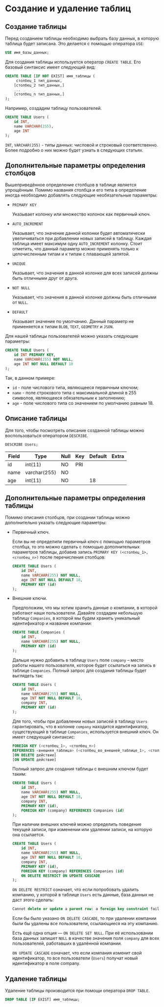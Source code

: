 # Создание и удаление таблиц

## Создание таблицы

Перед созданием таблицы необходимо выбрать базу данных, в которую таблица будет записана. Это делается с помощью оператора `USE`:

```sql
USE имя_базы_данных;
```

Для создания таблицы используется оператор `CREATE TABLE`. Его базовый синтаксис имеет следующий вид:

```sql
CREATE TABLE [IF NOT EXIST] имя_таблицы (
     столбец_1 тип_данных,
    [столбец_2 тип_данных,]
    ...
    [столбец_n тип_данных,]
);
```

Например, создадим таблицу пользователей.

```sql
CREATE TABLE Users (
    id INT,
    name VARCHAR(255),
    age INT
);
```

`INT`, `VARCHAR(255)` - типы данных: числовой и строковый соответственно. Более подробно о них можно будет узнать в следующих статьях.

## Дополнительные параметры определения столбцов

Вышеприведённое определение столбцов в таблице является упрощённым.
Помимо названия столбца и его типа в определение иногда необходимо добавлять следующие необязательные параметры:

-   `PRIMARY KEY`

    Указывает колонку или множество колонок как первичный ключ.

-   `AUTO_INCREMENT`

    Указывает, что значение данной колонки будет автоматически увеличиваться при добавлении новых записей в таблицу. Каждая таблица имеет максимум одну `AUTO_INCREMENT` колонку.
    Стоит отметить, что данный параметр можно применять только к целочисленным типам и к типам с плавающей запятой.

-   `UNIQUE`

    Указывает, что значения в данной колонке для всех записей должны быть отличными друг от друга.

-   `NOT NULL`

    Указывает, что значения в данной колонке должны быть отличными от `NULL`.

-   `DEFAULT`

    Указывает значение по умолчанию. Данный параметр не применяется к типам `BLOB`, `TEXT`, `GEOMETRY` и `JSON`.

Для нашей таблицы пользователей можно указать следующие параметры:

```sql
CREATE TABLE Users (
    id INT PRIMARY KEY,
    name VARCHAR(255) NOT NULL,
    age INT NOT NULL DEFAULT 18
);
```

Так, в данном примере:

-   `id` - поле числового типа, являющееся первичным ключом;
-   `name` - поле строкового типа с максимальной длиной в 255 символов, являющееся обязательным к заполнению;
-   `age` - поле числового типа со значением по умолчанию равным 18.

## Описание таблицы

Для того, чтобы посмотреть описание созданной таблицы можно воспользоваться оператором `DESCRIBE`.

```sql
DESCRIBE Users;
```

| Field | Type         | Null | Key | Default | Extra |
| ----- | ------------ | ---- | --- | ------- | ----- |
| id    | int(11)      | NO   | PRI | <NULL>  |       |
| name  | varchar(255) | NO   |     | <NULL>  |       |
| age   | int(11)      | NO   |     | 18      |       |

## Дополнительные параметры определения таблицы

Помимо описания столбцов, при создании таблицы можно дополнительно указать следующие параметры:

-   Первичный ключ.

    Если вы не определили первичный ключ с помощью параметров столбца, то это можно сделать с помощью дополнительных параметров таблицы, добавив запись `PRIMARY KEY (<столбец_1>, <столбец_n>)` после перечисления столбцов:

    ```sql
    CREATE TABLE Users (
        id INT,
        name VARCHAR(255) NOT NULL,
        age INT NOT NULL DEFAULT 18,
        PRIMARY KEY (id)
    );
    ```

-   Внешние ключи.

    Предположим, что мы хотим хранить данные о компании, в которой работают наши пользователи. Давайте создадим небольшую таблицу `Companies`, в которой мы будем хранить уникальный идентификатор и название компании:

    ```sql
    CREATE TABLE Companies (
        id INT,
        name VARCHAR(255) NOT NULL,
        PRIMARY KEY (id)
    );
    ```

    Дальше нужно добавить в таблицу `Users` поле `company` – место работы нашего пользователя, которое будет ссылаться на запись в таблице `Companies`. Полный запрос для создания таблицы будет выглядеть так:

    ```sql
    CREATE TABLE Users (
        id INT,
        name VARCHAR(255) NOT NULL,
        age INT NOT NULL DEFAULT 18,
        company INT,
        PRIMARY KEY (id)
    );
    ```

    Для того, чтобы при добавлении новых записей в таблицу `Users` гарантировать, что в колонке `company` находится идентификатор, существующий в таблице `Companies`,
    используется внешний ключ. Он имеет следующий синтаксис:

    ```sql
    FOREIGN KEY (<столбец_1>, <столбец_n>)
    REFERENCES <внешняя_таблица> (<столбец_во_внешней_таблице_1>, <столбец_во_внешней_таблице_n>)
    [ON DELETE действие]
    [ON UPDATE действие]
    ```

    Полный запрос для создания таблицы с внешним ключом будет таким:

    ```sql
    CREATE TABLE Users (
        id INT,
        name VARCHAR(255) NOT NULL,
        age INT NOT NULL DEFAULT 18,
        company INT,
        PRIMARY KEY (id),
        FOREIGN KEY (company) REFERENCES Companies (id)
    );
    ```

    При наличии внешних ключей можно определить поведение текущей записи, при изменении или удалении записи, на которую она ссылается.

    ```sql
    CREATE TABLE Users (
        id INT,
        name VARCHAR(255) NOT NULL,
        age INT NOT NULL DEFAULT 18,
        company INT,
        PRIMARY KEY (id),
        FOREIGN KEY (company) REFERENCES Companies (id)
        ON DELETE RESTRICT ON UPDATE CASCADE
    );
    ```

    `ON DELETE RESTRICT` означает, что если попробовать удалить компанию, у которой в таблице `Users` есть данные, база данных не даст этого сделать:

    ```sql
    Cannot delete or update a parent row: a foreign key constraint fails
    ```

    Если бы было указано `ON DELETE CASCADE`, то при удалении компании были бы удалены все пользователи, ссылающиеся на эту компанию.

    Есть ещё одна опция — `ON DELETE SET NULL`. При её использовании база данных запишет `NULL` в качестве значения поля `company` для всех пользователей, работавших в удалённой компании.

    `ON UPDATE CASCADE` означает, что если компания изменит свой идентификатор, то все пользователи (`Users`) получат новый идентификатор в поле company.

## Удаление таблицы

Удаление таблицы производится при помощи оператора `DROP TABLE`.

```sql
DROP TABLE [IF EXIST] имя_таблицы;
```
